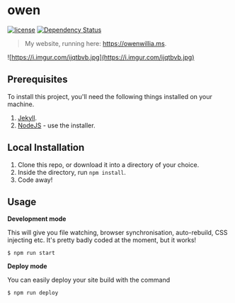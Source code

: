 # owen

[![license][license-image]][license-url] [![Dependency Status][dependencyci-image]][dependencyci-url]

> My website, running here: https://owenwillia.ms.

![https://i.imgur.com/ijqtbvb.jpg](https://i.imgur.com/ijqtbvb.jpg)

## Prerequisites

To install this project, you'll need the following things installed on your machine.

1. [Jekyll](http://jekyllrb.com/).
2. [NodeJS](http://nodejs.org) - use the installer.

## Local Installation

1. Clone this repo, or download it into a directory of your choice.
2. Inside the directory, run `npm install`.
3. Code away! 

## Usage

**Development mode**

This will give you file watching, browser synchronisation, auto-rebuild, CSS injecting etc. It's pretty badly coded at the moment, but it works! 

```shell
$ npm run start
```

**Deploy mode**

You can easily deploy your site build with the command
```shell
$ npm run deploy
```


[license-image]: https://img.shields.io/badge/license-ISC-blue.svg
[license-url]: https://github.com/ow/owen/blob/master/LICENSE
[dependencyci-image]: https://dependencyci.com/github/ow/owen/badge
[dependencyci-url]: https://dependencyci.com/github/ow/owen
